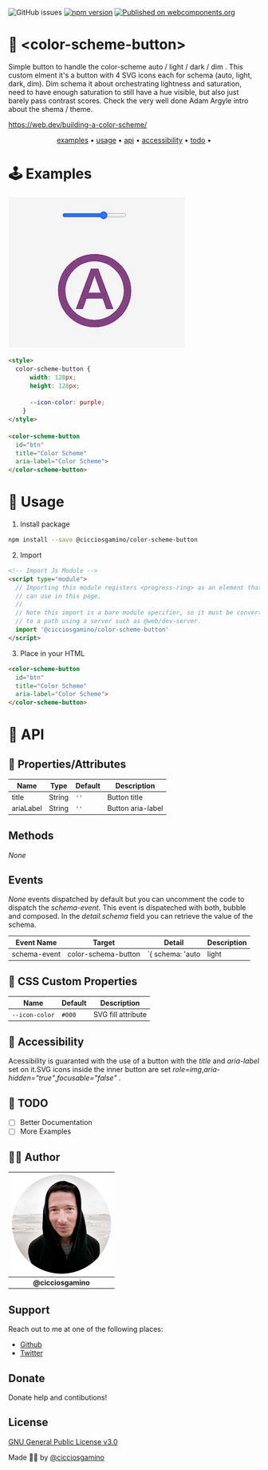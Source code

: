 ![GitHub issues](https://img.shields.io/github/issues/CICCIOSGAMINO/color-scheme-button)
[![npm version](https://badgen.net/npm/v/@cicciosgamino/progress-ring)](https://www.npmjs.com/package/@cicciosgamino/color-scheme-button)
[![Published on webcomponents.org](https://img.shields.io/badge/webcomponents.org-published-blue.svg)](https://www.webcomponents.org/element/cicciosgamino/color-scheme-button)

# 🌈 \<color-scheme-button\>

Simple button to handle the color-scheme auto / light / dark / dim . This custom elment it's a button with 4 SVG icons each for schema (auto, light, dark, dim). Dim schema it about orchestrating lightness and saturation, need to have enough saturation to still have a hue visible, but also just barely pass contrast scores. Check the very well done Adam Argyle intro about the shema / theme.

https://web.dev/building-a-color-scheme/
      
<p align="center">
  <a href="#examples">examples</a> •
  <a href="#usage">usage</a> •
  <a href="#api">api</a> •
  <a href="#accessibility">accessibility</a> •
  <a href="#todo">todo</a> •
</p>

# 🕹️ Examples

![Color Scheme Button](https://raw.githubusercontent.com/CICCIOSGAMINO/cicciosgamino.github.io/master/images/exampleSchemaButton.gif)

```html
<style>
  color-scheme-button {
      width: 128px;
      height: 128px;

      --icon-color: purple;
    }
</style>

<color-scheme-button
  id="btn"
  title="Color Scheme"
  aria-label="Color Scheme">
</color-scheme-button>
```


# 🚀 Usage

1. Install package
```bash
npm install --save @cicciosgamino/color-scheme-button
```

2. Import
```html
<!-- Import Js Module -->
<script type="module">
  // Importing this module registers <progress-ring> as an element that you
  // can use in this page.
  //
  // Note this import is a bare module specifier, so it must be converted
  // to a path using a server such as @web/dev-server.
  import '@cicciosgamino/color-scheme-button'
</script>
```

3. Place in your HTML
```html
<color-scheme-button
  id="btn"
  title="Color Scheme"
  aria-label="Color Scheme">
</color-scheme-button>
```

# 🐝 API

## 📒 Properties/Attributes

|    Name     |  Type   | Default  |  Description
| ----------- | ------- | -------- | --------------
|  title      | String  |   `''`   | Button title
|  ariaLabel  | String  |   `''`   | Button aria-label

## Methods
*None*

## Events
*None* events dispatched by default but you can uncomment the code to dispatch the *schema-event*. This event is dispateched with both, bubble and composed. In the *detail.schema* field you can retrieve the value of the schema.

|   Event Name |     Target     |    Detail    | Description
| ------------ | -------------- | ------------ | --------------
| schema-event |  color-schema-button  |  `{ schema: 'auto | light | dark | dim' }`  | Fired when button clicked

## 🧁 CSS Custom Properties

|       Name      | Default | Description
| --------------- | ------- | --------------------
| `--icon-color`  | `#000`  | SVG fill attribute

## 💪 Accessibility
Acessibility is guaranted with the use of a button with the *title* and *aria-label* set on it.SVG icons inside the inner button are set *role=img*,*aria-hidden="true"*,*focusable="false"* .

## 🔧 TODO
- [ ] Better Documentation
- [ ] More Examples

## 🧑‍💻 Author
| [![@cicciosgamino](https://raw.githubusercontent.com/CICCIOSGAMINO/cicciosgamino.github.io/master/images/justme%40412x412_round.png)](https://www.linkedin.com/in/marco-canali-859b6a52/) 	|
|:------------------------------------------------------------------------------------------:	|
|                                    **@cicciosgamino**                                      	|

## Support
Reach out to me at one of the following places:

- [Github](https://github.com/CICCIOSGAMINO)
- [Twitter](https://twitter.com/cicciosgamino)

## Donate
Donate help and contibutions!

## License
[GNU General Public License v3.0](https://github.com/CICCIOSGAMINO/init/blob/master/LICENSE)

Made 🧑‍💻 by [@cicciosgamino](https://cicciosgamino.web.app)
